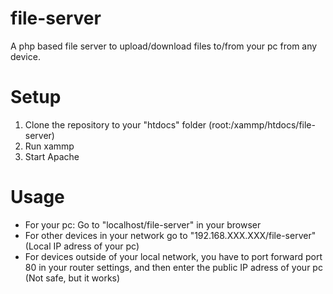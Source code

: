 # file-server
A php based file server to upload/download files to/from your pc from any device.

# Setup
1. Clone the repository to your "htdocs" folder (root:/xammp/htdocs/file-server)
2. Run xammp
3. Start Apache

# Usage
- For your pc: Go to "localhost/file-server" in your browser
- For other devices in your network go to "192.168.XXX.XXX/file-server" (Local IP adress of your pc)
- For devices outside of your local network, you have to port forward port 80 in your router settings, and then enter the public IP adress of your pc (Not safe, but it works)

